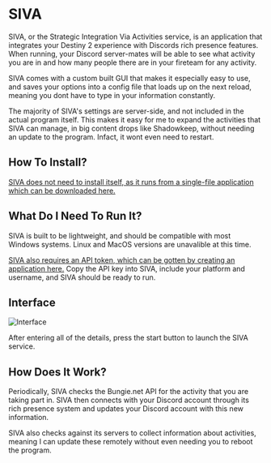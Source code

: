 # SIVA

SIVA, or the Strategic Integration Via Activities service, is an application that integrates your Destiny 2 experience with Discords rich presence features. When running, your Discord server-mates will be able to see what activity you are in and how many people there are in your fireteam for any activity.

SIVA comes with a custom built GUI that makes it especially easy to use, and saves your options into a config file that loads up on the next reload, meaning you dont have to type in your information constantly.

The majority of SIVA's settings are server-side, and not included in the actual program itself. This makes it easy for me to expand the activities that SIVA can manage, in big content drops like Shadowkeep, without needing an update to the program. Infact, it wont even need to restart.

## How To Install?

[SIVA does not need to install itself, as it runs from a single-file application which can be downloaded here.](https://github.com/TheTimebike/SIVA/releases/)

## What Do I Need To Run It?

SIVA is built to be lightweight, and should be compatible with most Windows systems. Linux and MacOS versions are unavalible at this time.

[SIVA also requires an API token, which can be gotten by creating an application here.](https://www.bungie.net/en/Application)
Copy the API key into SIVA, include your platform and username, and SIVA should be ready to run.

## Interface

![Interface](https://raw.githubusercontent.com/TheTimebike/SIVA/master/images/interface.png)

After entering all of the details, press the start button to launch the SIVA service.

## How Does It Work?

Periodically, SIVA checks the Bungie.net API for the activity that you are taking part in. SIVA then connects with your Discord account through its rich presence system and updates your Discord account with this new information.

SIVA also checks against its servers to collect information about activities, meaning I can update these remotely without even needing you to reboot the program.
